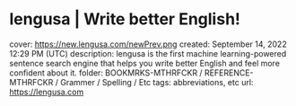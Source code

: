 # lengusa | Write better English!

cover: https://new.lengusa.com/newPrev.png
created: September 14, 2022 12:29 PM (UTC)
description: lengusa is the first machine learning-powered sentence search engine that helps you write better English and feel more confident about it.
folder: BOOKMRKS-MTHRFCKR / REFERENCE-MTHRFCKR / Grammer / Spelling / Etc
tags: abbreviations, etc
url: https://lengusa.com